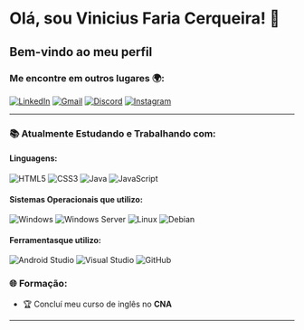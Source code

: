 # Olá, sou Vinicius Faria Cerqueira! 👋
## Bem-vindo ao meu perfil

### Me encontre em outros lugares 🌍:
[![LinkedIn](https://img.shields.io/badge/LinkedIn-blue?logo=linkedin)]()
[![Gmail](https://img.shields.io/badge/Gmail-red?logo=gmail)](mailto:vfariacerqueira@gmail.com)
[![Discord](https://img.shields.io/badge/Discord-7289DA?logo=discord)]()
[![Instagram](https://img.shields.io/badge/Instagram-purple?logo=instagram)](https://www.instagram.com/v_f4ria)

---

### 📚 Atualmente Estudando e Trabalhando com:

#### Linguagens:
![HTML5](https://img.shields.io/badge/HTML5-E34F26?style=for-the-badge&logo=html5&logoColor=white)
![CSS3](https://img.shields.io/badge/CSS3-1572B6?style=for-the-badge&logo=css3&logoColor=white)
![Java](https://img.shields.io/badge/Java-007396?style=for-the-badge&logo=java&logoColor=white)
![JavaScript](https://img.shields.io/badge/JavaScript-F7DF1E?style=for-the-badge&logo=javascript&logoColor=black)

#### Sistemas Operacionais que utilizo:
![Windows](https://img.shields.io/badge/Windows-0078D6?style=for-the-badge&logo=windows&logoColor=white)
![Windows Server](https://img.shields.io/badge/Windows%20Server-0078D6?style=for-the-badge&logo=windows-server&logoColor=white)
![Linux](https://img.shields.io/badge/Linux-FCC624?style=for-the-badge&logo=linux&logoColor=black)
![Debian](https://img.shields.io/badge/Debian-A81D33?style=for-the-badge&logo=debian&logoColor=white)

#### Ferramentasque utilizo:
![Android Studio](https://img.shields.io/badge/Android%20Studio-3DDC84?style=for-the-badge&logo=android-studio&logoColor=white)
![Visual Studio](https://img.shields.io/badge/Visual%20Studio-5C2D91?style=for-the-badge&logo=visual-studio&logoColor=white)
![GitHub](https://img.shields.io/badge/GitHub-181717?style=for-the-badge&logo=github&logoColor=white)

### 🌐 Formação:
- 🏆 Concluí meu curso de inglês no **CNA**

---
